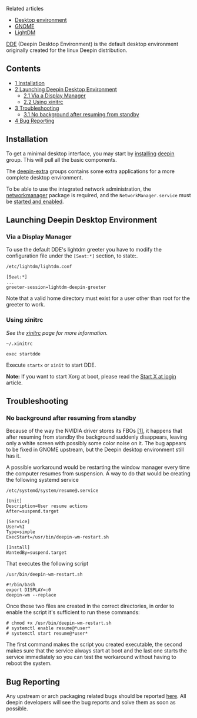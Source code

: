 Related articles

*   [Desktop environment](/index.php/Desktop_environment "Desktop environment")
*   [GNOME](/index.php/GNOME "GNOME")
*   [LightDM](/index.php/LightDM "LightDM")

[DDE](https://www.deepin.org/en/?language=en) (Deepin Desktop Environment) is the default desktop environment originally created for the linux Deepin distribution.

## Contents

*   [1 Installation](#Installation)
*   [2 Launching Deepin Desktop Environment](#Launching_Deepin_Desktop_Environment)
    *   [2.1 Via a Display Manager](#Via_a_Display_Manager)
    *   [2.2 Using xinitrc](#Using_xinitrc)
*   [3 Troubleshooting](#Troubleshooting)
    *   [3.1 No background after resuming from standby](#No_background_after_resuming_from_standby)
*   [4 Bug Reporting](#Bug_Reporting)

## Installation

To get a minimal desktop interface, you may start by [installing](/index.php/Installing "Installing") [deepin](https://www.archlinux.org/groups/x86_64/deepin/) group. This will pull all the basic components.

The [deepin-extra](https://www.archlinux.org/groups/x86_64/deepin-extra/) groups contains some extra applications for a more complete desktop environment.

To be able to use the integrated network administration, the [networkmanager](https://www.archlinux.org/packages/?name=networkmanager) package is required, and the `NetworkManager.service` must be [started and enabled](/index.php/Systemd#Using_units "Systemd").

## Launching Deepin Desktop Environment

### Via a Display Manager

To use the default DDE's lightdm greeter you have to modify the configuration file under the `[Seat:*]` section, to state:.

 `/etc/lightdm/lightdm.conf` 
```
[Seat:*]
...
greeter-session=lightdm-deepin-greeter
```

Note that a valid home directory must exist for a user other than root for the greeter to work.

### Using xinitrc

*See the [xinitrc](/index.php/Xinitrc "Xinitrc") page for more information.*

 `~/.xinitrc` 
```
exec startdde

```

Execute `startx` or `xinit` to start DDE.

**Note:** If you want to start Xorg at boot, please read the [Start X at login](/index.php/Start_X_at_login "Start X at login") article.

## Troubleshooting

### No background after resuming from standby

Because of the way the NVIDIA driver stores its FBOs [[1]](https://devtalk.nvidia.com/default/topic/787748/linux/-nvidia340xx-archlinux64-gnome3-14-the-background-of-desktop-and-lockscreen-mess-after-resume-from-/post/4367179/#4367179), it happens that after resuming from standby the background suddenly disappears, leaving only a white screen with possibly some color noise on it. The bug appears to be fixed in GNOME upstream, but the Deepin desktop environment still has it.

A possible workaround would be restarting the window manager every time the computer resumes from suspension. A way to do that would be creating the following systemd service

 `/etc/systemd/system/resume@.service` 
```
[Unit]
Description=User resume actions
After=suspend.target

[Service]
User=%I
Type=simple
ExecStart=/usr/bin/deepin-wm-restart.sh

[Install]
WantedBy=suspend.target

```

That executes the following script

 `/usr/bin/deepin-wm-restart.sh` 
```
#!/bin/bash
export DISPLAY=:0
deepin-wm --replace

```

Once those two files are created in the correct directories, in order to enable the script it's sufficient to run these commands:

```
# chmod +x /usr/bin/deepin-wm-restart.sh
# systemctl enable resume@*user*
# systemctl start resume@*user* 

```

The first command makes the script you created executable, the second makes sure that the service always start at boot and the last one starts the service immediately so you can test the workaround without having to reboot the system.

## Bug Reporting

Any upstream or arch packaging related bugs should be reported [here](https://github.com/linuxdeepin/developer-center/issues). All deepin developers will see the bug reports and solve them as soon as possible.